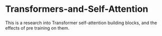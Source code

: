 # Transformers-and-Self-Attention
This is a research into Transformer self-attention building blocks, and the effects of pre training on them.
